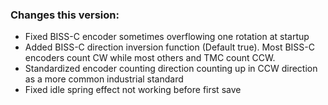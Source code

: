 ### Changes this version:
- Fixed BISS-C encoder sometimes overflowing one rotation at startup
- Added BISS-C direction inversion function (Default true). Most BISS-C encoders count CW while most others and TMC count CCW.
- Standardized encoder counting direction counting up in CCW direction as a more common industrial standard
- Fixed idle spring effect not working before first save
